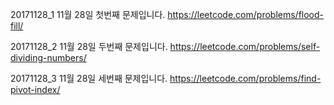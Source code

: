 ﻿20171128_1
11월 28일 첫번째 문제입니다.
https://leetcode.com/problems/flood-fill/

20171128_2
11월 28일 두번째 문제입니다.
https://leetcode.com/problems/self-dividing-numbers/

20171128_3
11월 28일 세번째 문제입니다.
https://leetcode.com/problems/find-pivot-index/
